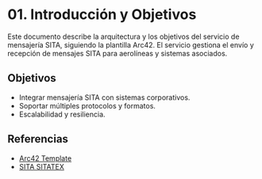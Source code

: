 # 01. Introducción y Objetivos

Este documento describe la arquitectura y los objetivos del servicio de mensajería SITA, siguiendo la plantilla Arc42. El servicio gestiona el envío y recepción de mensajes SITA para aerolíneas y sistemas asociados.

## Objetivos
- Integrar mensajería SITA con sistemas corporativos.
- Soportar múltiples protocolos y formatos.
- Escalabilidad y resiliencia.

## Referencias
- [Arc42 Template](https://arc42.org/download)
- [SITA SITATEX](https://www.sita.aero/solutions/airline-operations/sitatex/)
